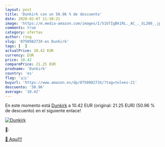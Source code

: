 ```yaml
---
layout: post
title: 'Dunkirk con un 50.96 % de descuento'
date: 2020-02-07 11:38:21
image: 'https://m.media-amazon.com/images/I/51U7IgBk1RL._AC_._SL200_.jpg'
comments: true
category: ofertas
author: ring
slug: '075098273X-es Dunkirk'
tags: [  ]
actualPrice: 10.42 EUR
currency: EUR
price: 10.42
comparePrice: 21.25 EUR
prodname: 'Dunkirk'
country: 'es'
flag: '🇪🇸'
buyurl: 'https://www.amazon.es/dp/075098273X/?tag=tolees-21'
descuento: '50.96'
average: '10.42'
---
```


En este momento está [Dunkirk](https://www.amazon.es/dp/075098273X/?tag=tolees-21) a 10.42 EUR (original: 21.25 EUR) (50.96 %  de descuento) en el siguiente enlace!

[![Dunkirk](https://m.media-amazon.com/images/I/51U7IgBk1RL._AC_._SL200_.jpg)](https://www.amazon.es/dp/075098273X/?tag=tolees-21)

🔎:


[🛒 Aquí!!!](https://www.amazon.es/dp/075098273X/?tag=tolees-21)
